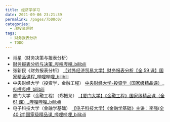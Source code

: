 ```yaml
---
title: 经济学学习
date: 2021-09-06 23:21:39
permalink: /pages/7b00c0/
categories:
  - 💰投资理财
tags:
  - 财务报表分析
  - TODO
---
```

- 肖星（财务决策与报表分析）
- [财务报表分析与决策_哔哩哔哩_bilibili](https://www.bilibili.com/video/BV1354y1L7kg/)
- 张新民《财务报表分析》
  [【对外经济贸易大学】财务报表分析【全 59 课】国家精品课程_哔哩哔哩_bilibili](https://www.bilibili.com/video/BV17T4y1C7za/)
- 中央财经大学（投资学，金融工程）
  [中央财经大学-投资学（国家级精品课）_哔哩哔哩_bilibili](https://www.bilibili.com/video/BV1C4411X7zU/)
- 厦门大学（金融工程）（郑振龙）
  [【厦门大学】《金融工程》国家级精品课（全 61 课）_哔哩哔哩_bilibili](https://www.bilibili.com/video/BV1N3411Y7Z7/)
- 电子科技大学（金融学基础）
  [【电子科技大学】《金融学基础》主讲：李强(全 40 讲)国家级精品课_哔哩哔哩_bilibili](https://www.bilibili.com/video/av563310741/)